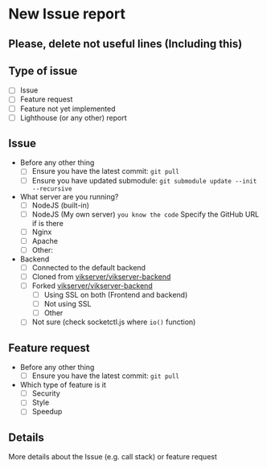 # New Issue report

## Please, delete not useful lines (Including this)
## Type of issue
- [ ] Issue
- [ ] Feature request
- [ ] Feature not yet implemented
- [ ] Lighthouse (or any other) report

## Issue
- Before any other thing
  - [ ] Ensure you have the latest commit: `git pull`
  - [ ] Ensure you have updated submodule: `git submodule update --init --recursive`
- What server are you running?
  - [ ] NodeJS (built-in)
  - [ ] NodeJS (My own server) `you know the code` Specify the GitHub URL if is there
  - [ ] Nginx
  - [ ] Apache
  - [ ] Other:
- Backend
  - [ ] Connected to the default backend
  - [ ] Cloned from [vikserver/vikserver-backend](https://github.com/vikserver/vikserver-backend)
  - [ ] Forked [vikserver/vikserver-backend](https://github.com/vikserver/vikserver-backend)
    - [ ] Using SSL on both (Frontend and backend)
    - [ ] Not using SSL
    - [ ] Other
  - [ ] Not sure (check socketctl.js where `io()` function)

## Feature request
- Before any other thing
  - [ ] Ensure you have the latest commit: `git pull`
- Which type of feature is it
  - [ ] Security
  - [ ] Style
  - [ ] Speedup

## Details
More details about the Issue (e.g. call stack) or feature request
